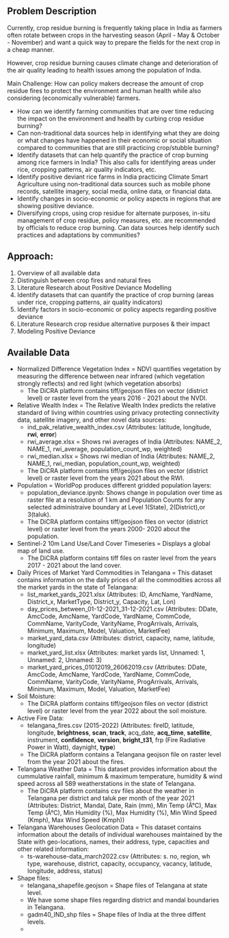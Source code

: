 ## Problem Description

Currently, crop residue burning is frequently taking place in India as farmers often rotate between crops in the harvesting season (April - May & October - November) and want a quick way to prepare the fields for the next crop in a cheap manner.

However, crop residue burning causes climate change and deterioration of the air quality leading to health issues among the population of India.

Main Challenge: How can policy makers decrease the amount of crop residue fires to protect the environment and human health while also considering (economically vulnerable) farmers.

- How can we identify farming communities that are over time reducing the impact on the environment and health by curbing crop residue burning?
- Can non-traditional data sources help in identifying what they are doing or what changes have happened in their economic or social situation compared to communities that are still practicing crop/stubble burning?
- Identify datasets that can help quantify the practice of crop burning among rice farmers in India? This also calls for identifying areas under rice, cropping patterns, air quality indicators, etc.
- Identify positive deviant rice farms in India practicing Climate Smart Agriculture using non-traditional data sources such as mobile phone records, satellite imagery, social media, online data, or financial data.
- Identify changes in socio-economic or policy aspects in regions that are showing positive deviance.
- Diversifying crops, using crop residue for alternate purposes, in-situ management of crop residue, policy measures, etc. are recommended by officials to reduce crop burning. Can data sources help identify such practices and adaptations by communities?

## Approach:

1) Overview of all available data
2) Distinguish between crop fires and natural fires
3) Literature Research about Positive Deviance Modelling 
4) Identify datasets that can quantify the practice of crop burning (areas under rice, cropping patterns, air quality indicators)
5) Identify factors in socio-economic or policy aspects regarding positive deviance
6) Literature Research crop residue alternative purposes & their impact
7) Modeling Positive Deviance 

## Available Data
- Normalized Difference Vegetation Index = NDVI quantifies vegetation by measuring the difference between near infrared (which vegetation strongly reflects) and red light (which vegetation absorbs)
    - The DiCRA platform contains tiff/geojson files on vector (district level) or raster level from the years 2016 - 2021 about the NVDI.
- Relative Wealth Index =  The Relative Wealth Index predicts the relative standard of living within countries using privacy protecting connectivity data, satellite imagery, and other novel data sources:
    - ind_pak_relative_wealth_index.csv (Attributes: latitude, longitude, <strong>rwi</strong>, <strong>error</strong>)
    - rwi_average.xlsx = Shows rwi averages of India (Attributes: NAME_2, NAME_1, rwi_average, population_count_wp, weighted)
    - rwi_median.xlsx = Shows rwi median of India (Attributes: NAME_2, NAME_1, rwi_median, population_count_wp, weighted)
    - The DiCRA platform contains tiff/geojson files on vector (district level) or raster level from the years 2021 about the RWI.
- Population = WorldPop produces different gridded population layers:
    - population_deviance.ipynb: Shows change in population over time as raster file at a resolution of 1 km and Population Counts for any selected administraive boundary at Level 1(State), 2(District),or 3(taluk).
    - The DiCRA platform contains tiff/geojson files on vector (district level) or raster level from the years 2000- 2020 about the population.
- Sentinel-2 10m Land Use/Land Cover Timeseries = Displays a global map of land use.
    - The DiCRA platform contains tiff files on raster level from the years 2017 - 2021 about the land cover.
- Daily Prices of Market Yard Commodities in Telangana = This dataset contains information on the daily prices of all the commodities across all the market yards in the state of Telangana: 
    - list_market_yards_2021.xlsx (Attributes: ID, AmcName, YardName, District_x, MarketType, District_y, Capacity, Lat, Lon)
    - day_prices_between_01-12-2021_31-12-2021.csv (Attributes: DDate, AmcCode, AmcName, YardCode, YardName, CommCode, CommName, VarityCode, VarityName, ProgArrivals, Arrivals, Minimum, Maximum, Model, Valuation, MarketFee)
    - market_yard_data.csv (Attributes: district, capacity, name, latitude, longitude)
    - market_yard_list.xlsx (Attributes: market yards list, Unnamed: 1, Unnamed: 2, Unnamed: 3)
    - market_yard_prices_01012019_26062019.csv (Attributes: DDate, AmcCode, AmcName, YardCode, YardName, CommCode, CommName, VarityCode, VarityName, ProgArrivals, Arrivals, Minimum, Maximum, Model, Valuation, MarketFee)
- Soil Moisture:
    - The DiCRA platform contains tiff/geojson files on vector (district level) or raster level from the year 2022 about the soil moisture.
- Active Fire Data:
    - telangana_fires.csv (2015-2022) (Attributes: fireID, latitude, longitude, <strong>brightness</strong>, <strong>scan</strong>, <strong>track</strong>, acq_date, <strong>acq_time</strong>, <strong>satellite</strong>, instrument, <strong>confidence</strong>, <strong>version</strong>, <strong>bright_t31</strong>, frp (Fire Radiative Power in Watt), daynight, <strong>type</strong>)
    -  The DiCRA platform contains a Telangana geojson file on raster level from the year 2021 about the fires.
- Telangana Weather Data =  This dataset provides information about the cummulative rainfall, minimum & maximum temperature, humidity & wind speed across all 589 weatherstations in the state of Telangana.
    - The DiCRA platform contains csv files about the weather in Telangana per district and taluk per month of the year 2021 (Attributes: District, Mandal, Date, Rain (mm), Min Temp (Â°C), Max Temp (Â°C), Min Humidity (%), Max Humidity (%), Min Wind Speed (Kmph), Max Wind Speed (Kmph))
- Telangana Warehouses Geolocation Data = This dataset contains information about the details of individual warehouses maintained by the State with geo-locations, names, their address, type, capacities and other related information:
    - ts-warehouse-data_march2022.csv (Attributes: s. no, region, wh type, warehouse, district, capacity, occupancy, vacancy, latitude, longitude, address, status)
- Shape files: 
    - telangana_shapefile.geojson = Shape files of Telangana at state level. 
    - We have some shape files regarding district and mandal boundaries in Telangana. 
    - gadm40_IND_shp files = Shape files of India at the three diffent levels. 
    - 
